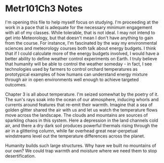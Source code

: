 # Metr101Ch3 Notes

I'm opening this file to help myself focus on studying.  I'm proceeding at the work in a pace that is adequate for the necessary minimum engagement with all of my classes.  While tolerable, that is not ideal.  I may not intend to get into Meteorology, but that doesn't mean I don't have anything to gain from the course.  For instance, I'm fascinated by the way my environmental sciences and meteorology courses both talk about energy budgets.  I think that if I could calculate more of the energy budgets involved, I would have a better ability to define weather control experiments on Earth.  I truly believe that humanity will be able to control the weather someday - in fact, I see technologies used by farmers to control orchard temperatures as prototypical examples of how humans can understand energy mixture through air in open environments well enough to achieve targeted outcomes.

Chapter 3 is all about temperature.  I'm seized somewhat by the poetry of it.  The sun's rays soak into the ocean of our atmosphere, inducing whorls and currents around features that re-emit their warmth.  Imagine that a sea of golden glitter shared the air with us and let us watch the temperature flows move across the landscape.  The clouds and mountains are sources of sparkling chaos in this system.  Here a depression in the land channels cold air, and there a dry dark soil produces powerful thermals rising through the air in a glittering column, while far overhead great near-perpetual windstreams level out the temperature differences across the planet.

Humanity builds such large structures.  Why have we built no mountains of our own?  We could trap warmth and moisture where we need them to stop desertification.